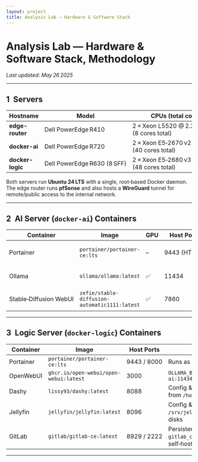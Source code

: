 ```yaml
---
layout: project
title: Analysis Lab — Hardware & Software Stack
---
```


# Analysis Lab — Hardware & Software Stack, Methodology

*Last updated: May 26 2025*

---

## 1  Servers

| Hostname         | Model                       | CPUs (total cores)                             | Memory          | GPUs                       | PSUs      |
| ---------------- | --------------------------- | ---------------------------------------------- | --------------- | -------------------------- | --------- |
| **edge-router**  | Dell PowerEdge R410         | 2 × Xeon L5520 @ 2.26 GHz (8 cores total)      | 16 GB DDR3 ECC  | –                          | 2 × 500 W |
| **docker-ai**    | Dell PowerEdge R720         | 2 × Xeon E5‑2670 v2 @ 2.5 GHz (40 cores total) | 256 GB DDR3 ECC | 2 × NVIDIA Tesla P40 24 GB | 2 × 750 W |
| **docker-logic** | Dell PowerEdge R630 (8 SFF) | 2 × Xeon E5‑2680 v3 @ 2.4 GHz (48 cores total) | 128 GB DDR4 ECC | –                          | 2 × 750 W |

Both servers run **Ubuntu 24 LTS** with a single, root‑based Docker daemon. The edge router runs **pfSense** and also hosts a **WireGuard** tunnel for remote/public access to the internal network.

---

## 2  AI Server (`docker-ai`) Containers

| Container              | Image                                         | GPU | Host Ports   | Notes                                                  |
| ---------------------- | --------------------------------------------- | --- | ------------ | ------------------------------------------------------ |
| Portainer              | `portainer/portainer-ce:lts`                  | –   | 9443 (HTTPS) | Runs as root (`-u 0:0`) to avoid cert‑dir permissions  |
| Ollama                 | `ollama/ollama:latest`                        | ✅   | 11434        | Models stored in `/var/containers/ollama` (bind‑mount) |
| Stable‑Diffusion WebUI | `zefie/stable-diffusion-automatic1111:latest` | ✅   | 7860         | Model assets bind‑mounted from `/var/containers/sd`    |

---

## 3  Logic Server (`docker-logic`) Containers

| Container | Image                                  | Host Ports  | Notes                                                                    |
| --------- | -------------------------------------- | ----------- | ------------------------------------------------------------------------ |
| Portainer | `portainer/portainer-ce:lts`           | 9443 / 8000 | Runs as root inside                                                      |
| OpenWebUI | `ghcr.io/open-webui/open-webui:latest` | 3000        | `OLLAMA_BASE_URL=http://docker-ai:11434`                                 |
| Dashy     | `lissy93/dashy:latest`                 | 8088        | Config & icons bind‑mounted from `/home/cj/docker/dashy`                 |
| Jellyfin  | `jellyfin/jellyfin:latest`             | 8096        | Config & cache in `/srv/jellyfin`; media on local disks                  |
| GitLab    | `gitlab/gitlab-ce:latest`              | 8929 / 2222 | Persistent volumes `gitlab_config`, `gitlab_data`; self‑hosted code repo |

---

